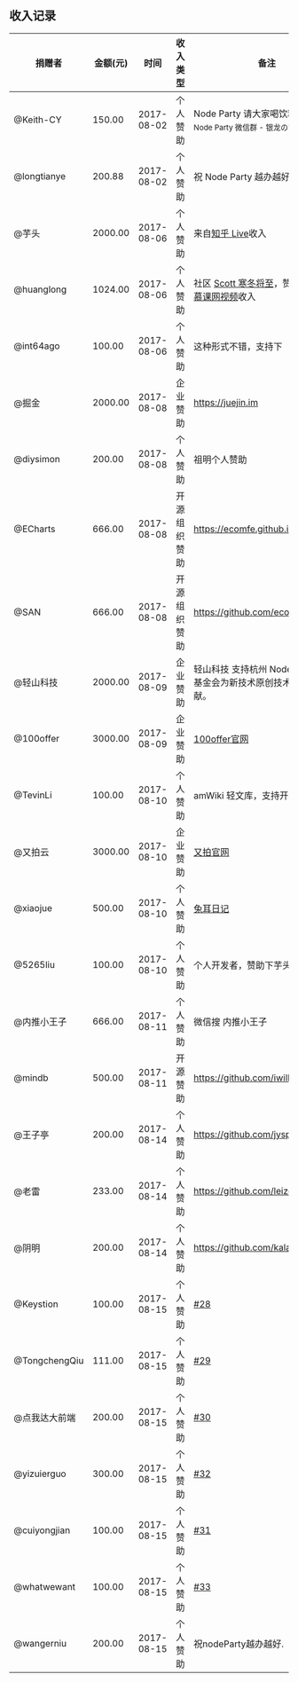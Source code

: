 ## 收入记录

| 捐赠者 | 金额(元) | 时间| 收入类型 | 备注 | 
|-------|-----|------------|----------|-----------------------|
| @Keith-CY | 150.00 | 2017-08-02 | 个人赞助 | Node Party 请大家喝饮料（<small>杭州 Node Party 微信群 - 银龙の背</small>）|
| @longtianye  | 200.88 | 2017-08-02 | 个人赞助 | 祝 Node Party 越办越好 |
| @芋头  | 2000.00 | 2017-08-06 | 个人赞助 | 来自[知乎 Live](https://www.zhihu.com/lives/869191435990204416)收入 |
| @huanglong  | 1024.00 | 2017-08-06 | 个人赞助 | 社区 [Scott 寒冬将至](https://cnodejs.org/user/huanglong)，赞助主要来自[慕课网视频](http://www.imooc.com/t/108492)收入 |
| @int64ago  | 100.00 | 2017-08-06 | 个人赞助 | 这种形式不错，支持下 |
| @掘金  | 2000.00 | 2017-08-08 | 企业赞助 | https://juejin.im |
| @diysimon  | 200.00 | 2017-08-08 | 个人赞助 | 祖明个人赞助 |
| @ECharts  | 666.00 | 2017-08-08 | 开源组织赞助 | https://ecomfe.github.io/san/ |
| @SAN  | 666.00 | 2017-08-08 | 开源组织赞助 | https://github.com/ecomfe/echarts |
| @轻山科技  | 2000.00 | 2017-08-09 | 企业赞助 | 轻山科技 支持杭州 NodeParty 开源基金会为新技术原创技术内容的贡献。 |
| @100offer  | 3000.00 | 2017-08-09 | 企业赞助 | [100offer官网](https://100offer.com/?utm_source=NodeParty&utm_medium=display&utm_campaign=NodeParty&campaign_code=NodeParty) |
| @TevinLi  | 100.00 | 2017-08-10 | 个人赞助 | amWiki 轻文库，支持开源事业 |
| @又拍云  | 3000.00 | 2017-08-10 | 企业赞助 | [又拍官网](https://www.upyun.com/) |
| @xiaojue  | 500.00 | 2017-08-10 | 个人赞助 | [兔耳日记](http://www.tuer.me) |
| @5265liu  | 100.00 | 2017-08-10 | 个人赞助 | 个人开发者，赞助下芋头的活动 |
| @内推小王子  | 666.00 | 2017-08-11 | 个人赞助 | 微信搜 内推小王子 |
| @mindb  | 500.00 | 2017-08-11 | 开源赞助 | https://github.com/iwillwen/mindb |
| @王子亭  | 200.00 | 2017-08-14 | 个人赞助 | https://github.com/jysperm |
| @老雷  | 233.00 | 2017-08-14 | 个人赞助 | https://github.com/leizongmin |
| @阴明  | 200.00 | 2017-08-14 | 个人赞助 | https://github.com/kalasoo |
| @Keystion | 100.00 | 2017-08-15 | 个人赞助 | [#28](https://github.com/Hangzhou-Node-Party/JS-OpenSource-Foundation/issues/28) |
| @TongchengQiu | 111.00 | 2017-08-15 | 个人赞助 | [#29](https://github.com/Hangzhou-Node-Party/JS-OpenSource-Foundation/issues/29) |
| @点我达大前端 | 200.00 | 2017-08-15 | 个人赞助 | [#30](https://github.com/Hangzhou-Node-Party/JS-OpenSource-Foundation/issues/30) |
| @yizuierguo | 300.00 | 2017-08-15 | 个人赞助 | [#32](https://github.com/Hangzhou-Node-Party/JS-OpenSource-Foundation/issues/32) |
| @cuiyongjian | 100.00 | 2017-08-15 | 个人赞助 | [#31](https://github.com/Hangzhou-Node-Party/JS-OpenSource-Foundation/issues/31) |
| @whatwewant | 100.00 | 2017-08-15 | 个人赞助 | [#33](https://github.com/Hangzhou-Node-Party/JS-OpenSource-Foundation/issues/33) |
| @wangerniu | 200.00 | 2017-08-15 | 个人赞助 | 祝nodeParty越办越好. |